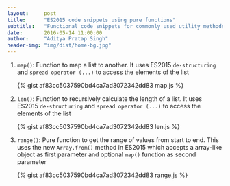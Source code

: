 ```yaml
---
layout:     post
title:      "ES2015 code snippets using pure functions"
subtitle:   "Functional code snippets for commonly used utility methods using ES2015"
date:       2016-05-14 11:00:00
author:     "Aditya Pratap Singh"
header-img: "img/dist/home-bg.jpg"
---
```


1. `map()`: Function to map a list to another. It uses ES2015 `de-structuring` and `spread operator (...)` 
  to access the elements of the list

      {% gist af83cc5037590bd4ca7ad3072342dd83 map.js %}
  

2. `len()`: Function to recursively calculate the length of a list. It uses ES2015 `de-structuring` and 
  `spread operator (...)` to access the elements of the list

      {% gist af83cc5037590bd4ca7ad3072342dd83 len.js %}
  
  
3. `range()`: Pure function to get the range of values from start to end. This uses the new `Array.from()` 
  method in ES2015 which accepts a array-like object as first parameter and optional `map()` function as second parameter

      {% gist af83cc5037590bd4ca7ad3072342dd83 range.js %}
  
  
